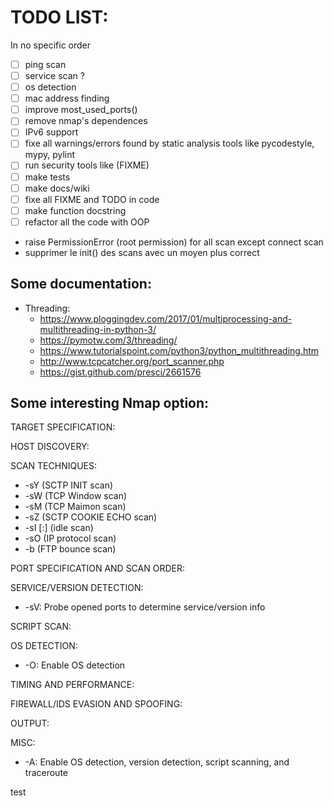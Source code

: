 # TODO LIST:
In no specific order

- [ ] ping scan
- [ ] service scan ?
- [ ] os detection
- [ ] mac address finding
- [ ] improve most_used_ports()
- [ ] remove nmap's dependences
- [ ] IPv6 support
- [ ] fixe all warnings/errors found by static analysis tools like pycodestyle, mypy, pylint
- [ ] run security tools like (FIXME)
- [ ] make tests
- [ ] make docs/wiki
- [ ] fixe all FIXME and TODO in code
- [ ] make function docstring
- [ ] refactor all the code with OOP
- raise PermissionError (root permission) for all scan except connect scan
- supprimer le init() des scans avec un moyen plus correct


## Some documentation:
* Threading: 
    * https://www.ploggingdev.com/2017/01/multiprocessing-and-multithreading-in-python-3/
    * https://pymotw.com/3/threading/
    * https://www.tutorialspoint.com/python3/python_multithreading.htm
    * http://www.tcpcatcher.org/port_scanner.php
    * https://gist.github.com/presci/2661576


## Some interesting Nmap option:

TARGET SPECIFICATION:

HOST DISCOVERY:

SCAN TECHNIQUES:
* -sY (SCTP INIT scan)
* -sW (TCP Window scan)
* -sM (TCP Maimon scan)
* -sZ (SCTP COOKIE ECHO scan)
* -sI <zombie host>[:<probeport>] (idle scan)
* -sO (IP protocol scan)
* -b <FTP relay host> (FTP bounce scan)

PORT SPECIFICATION AND SCAN ORDER:

SERVICE/VERSION DETECTION:
* -sV: Probe opened ports to determine service/version info

SCRIPT SCAN:

OS DETECTION:
* -O: Enable OS detection

TIMING AND PERFORMANCE:

FIREWALL/IDS EVASION AND SPOOFING:

OUTPUT:

MISC:
* -A: Enable OS detection, version detection, script scanning, and traceroute

test